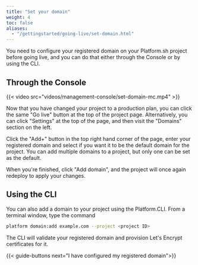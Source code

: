 ```yaml
---
title: "Set your domain"
weight: 4
toc: false
aliases:
  - "/gettingstarted/going-live/set-domain.html"
---
```


You need to configure your registered domain on your Platform.sh project before going live, and you can do that either through the Console or by using the CLI.

## Through the Console

{{< video src="videos/management-console/set-domain-mc.mp4" >}}

Now that you have changed your project to a production plan, you can click the same "Go live" button at the top of the project page. Alternatively, you can click "Settings" at the top of the page, and then visit the "Domains" section on the left.

Click the "Add+" button in the top right hand corner of the page, enter your registered domain and select if you want it to be the default domain for the project. You can add multiple domains to a project, but only one can be set as the default.

When you're finished, click "Add domain", and the project will once again redeploy to apply your changes.

## Using the CLI

You can also add a domain to your project using the Platform.CLI. From a terminal window, type the command

```bash
platform domain:add example.com --project <project ID>
```

The CLI will validate your registered domain and provision Let's Encrypt certificates for it.

{{< guide-buttons next="I have configured my registered domain">}}
